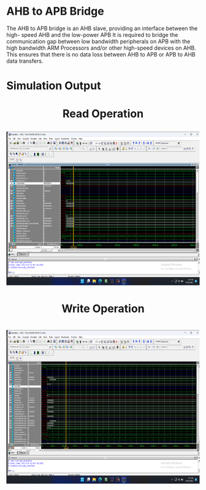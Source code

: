 # AHB to APB Bridge
The AHB to APB bridge is an AHB slave, providing an interface between the high- speed AHB and the low-power APB
It is required to bridge the communication gap between low bandwidth peripherals on APB with the high bandwidth ARM Processors and/or other high-speed devices on AHB. This ensures that there is no data loss between AHB to APB or APB to AHB data transfers.
# Simulation Output
<h1 align="center">Read Operation<h2>
<p >
  <div align="center" >
 <img width="640" height="400" src="https://github.com/Kanishk-K-U/AHB2APB/blob/master/images/read.png">
    </div>
</p>
<h1 align="center">Write Operation<h1>
<div align="center" >
 <img width="640" height="400" src="https://github.com/Kanishk-K-U/AHB2APB/blob/master/images/write.png">
    </div>
</p>
